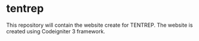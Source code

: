 # tentrep
This repository will contain the website create for TENTREP. The website is created using Codeigniter 3 framework.
